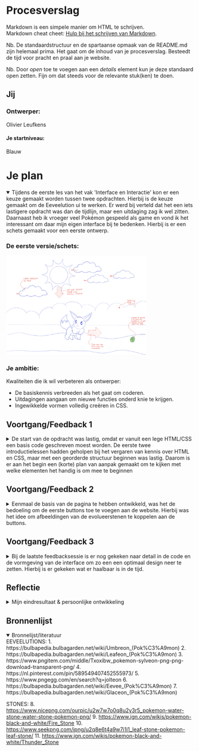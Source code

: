 # Procesverslag
Markdown is een simpele manier om HTML te schrijven.  
Markdown cheat cheet: [Hulp bij het schrijven van Markdown](https://github.com/adam-p/markdown-here/wiki/Markdown-Cheatsheet).

Nb. De standaardstructuur en de spartaanse opmaak van de README.md zijn helemaal prima. Het gaat om de inhoud van je procesverslag. Besteedt de tijd voor pracht en praal aan je website.

Nb. Door *open* toe te voegen aan een *details* element kun je deze standaard open zetten. Fijn om dat steeds voor de relevante stuk(ken) te doen.





## Jij

### Ontwerper:
Olivier Leufkens

#### Je startniveau:
Blauw



# Je plan

<details open>
  <summary>Tijdens de eerste les van het vak 'Interface en Interactie' kon er een keuze gemaakt worden tussen twee opdrachten. Hierbij is de keuze gemaakt om de Eeveelution ui te werken. Er werd bij verteld dat het een iets lastigere opdracht was dan de tijdlijn, maar een uitdaging zag ik wel zitten. Daarnaast heb ik vroeger veel Pokémon gespeeld als game en vond ik het interessant om daar mijn eigen interface bij te bedenken. Hierbij is er een schets gemaakt voor een eerste ontwerp.
  </summary>

  ### De eerste versie/schets:
  <img src="readme-images/schets1.jpg" width="375px" alt="eerste versie/schets">


  ### Je ambitie: 
  Kwaliteiten die ik wil verbeteren als ontwerper:
  - De basiskennis verbreeden als het gaat om coderen.
  - Uitdagingen aangaan om nieuwe functies onderd knie te krijgen.
  - Ingewikkelde vormen volledig creëren in CSS.
 
</details>



## Voortgang/Feedback 1

<details>
  <summary>De start van de opdracht was lastig, omdat er vanuit een lege HTML/CSS een basis code geschreven moest worden. De eerste twee introductielessen hadden geholpen bij het vergaren van kennis over HTML en CSS, maar met een georderde structuur beginnen was lastig. Daarom is er aan het begin een (korte) plan van aanpak gemaakt om te kijken met welke elementen het handig is om mee te beginnen</summary>

  ### Bevinding & oplossing 1:
  Vanuit de schets is er een zijn er basiselementen geprobeerd te maken, zoals de achtergrond met wolken. Hierbij stuitte ik al snel op een knelpunt; de wolken zijn geen makkelijke vormen om te maken in CSS. Hierdoor is er gekeken naar de vorm van de wolk en hoe die het beste gemaakt kan worden in CSS. Hierbij is er een :before en :after gemaakt door middel van een tutorial, waarbij er gebruik is gemaakt van geometrische vormen. In de schets hieronder is te zien uit welke vormen de wolk tot stand is gekomen.

  <img src="readme-images/schets2.jpg" width="350px" alt="opzet wolken">

  ### Bevinding & oplossing 2:
  Bij de eerste feedback kwamen er een aantal leuke ideeen naar boven die ik mogelijk kon toepassen in mijn ontwerp. Echter bleek al snel dat mijn idee te ingewikkeld was om om in 1,5 week uit te werken. Het idee was om meerdere paden te maken zodat de gebruiker kon kiezen welke kant hij op kon. Waarbij het seizoen ook steeds meeveranderd om alle evoluties mogelijk te maken. Uit de feedback en mijn niveau is er gekozen om een 1 pagina-scherm te ontwikkelen, waarbij de stenen letterlijk als eastereggs verstopt worden. Het is nog wel de bedoeling om een dag/nacht functie te creëren.
</details>




## Voortgang/Feedback 2

<details>
  <summary>Eenmaal de basis van de pagina te hebben ontwikkeld, was het de bedoeling om de eerste buttons toe te voegen aan de website. Hierbij was het idee om afbeeldingen van de evolueerstenen te koppelen aan de buttons.</summary>
  
  ### Bevinding & oplossing 1:
  Het aanmmaken van een button verliep boven verwachting goed. Door het voorbeeld te volgen lukte het snel om een transitie tussen twee afbeeldingen te maken met behulp van Javascript. Echter kreeg ik als feedback dat de buttons zich nog niet representeerde als een button doordat er geen feedback naar de gebruiker was dat je er mogelijk op kon klikken. Daarom is er een hoverstate toegevoegd met een kleine transitie, waarbij een een tooltip tevoorschijn komt. Zo krijgt de gebruiker meer interactie met het scherm en begrijpt die ook eerder wat die aan het doen is.

  ### Bevinding & oplossing 2:
  In het concept was het het idee om de zon als een 'verstopte' button te ontwikkelen, zodat er een transitie gemaakt kon worden naar dag en nacht. Al snel bleek door tijddruk dat het niet meer haalbaar was met mijn eigen kennis. Daarom is er voor gekozen om twee buttons toe te voegen, omdat het voor bij wel duidelijk was hoe ik dat kon realiseren in Javascript.
</details>

## Voortgang/Feedback 3

<details>
  <summary>Bij de laatste feedbacksessie is er nog gekeken naar detail in de code en de vormgeving van de interface om zo een een optimaal design neer te zetten. Hierbij is er gekeken wat er haalbaar is in de tijd.</summary>
  
  ### Bevinding & oplossing 1:
  Allereerst is er gekeken of de code geoptimaliseerd kon worden. Uit de feedback bleek dat het overzicht inde code een beetje verdwenen was, waardoor bepaalde elementen moeilijk terug te vinden waren. Daarom is er aantekenigen en witregels tussen de codes gezet, om zo het overzicht terug te krijgen in de code. 

  ### Bevinding & oplossing 2:
 Daarnaast werd bij de feeback verteld dat het aanmaken van een 'nth-of-type' bij de buttons gemakkelijk is dan steeds het aanmaken van een 'class'. Daarom is er voor gekozen om de code aan te passen. Uiteindelijk vond ik ook dat dit een stuk gemakkelijker werkte dan wat ik voorheen deed.

  ### Bevinding & oplossing 3:
  In de feedback werd verteld dat het overzicht nog lastig te zien was in de HTML. Er wordt nog veel gebruik gemaakt van 'div' en niet van 'ol' en daarbinnen 'li'.
  In de code is er gekeken wat er nog aangepast kon worden, maar ik hierbij werd er snel opgemerkt dat mijn code niet meer naar behoren werkte zoals ik het wilde. Daarom is de 'div' behouden.

</details>

## Reflectie

<details>
  <summary>Mijn eindresultaat & persoonlijke ontwikkeling</summary>

  ### Je uitkomst - karakteristiek screenshot(s):
  <img src="readme-images/screenshot1.jpg" width="375px" alt="final ontwerp">


  ### Dit ging goed/Heb ik geleerd: 
  Op sommige momenten overtrof ik mijn verwachten, omdat ik er vanuit ging dat die code niet zou werken. Zoals het aanmaken van animaties en het toepassen van Javascript. Als iets lukt dan is coderen ook echt leuk.

  In de afgelopen twee weken heb ik geleerd hoe ik een code kan opzetten en hoe ik die gestructureerd kan ontwikkelen. Ook hoe ik ingewikkelde vormen kan ontwikkelen.

  Ik ben benieuwd naar het het vak Webtypografie waarbij we verder gaan op code. Hierbij hoop ik mijn vaardigheden als ontwerper verder te verdiepen

  ### Dit was lastig/Is niet gelukt:
  De afgelopen twee weken waren best hectisch, omdat code voor mij eerst nog Chinees was, zit het nu op een Frans/Spaans niveau. Hiermee bedoel ik dat ik code nu wel kan lezen, maar dat ik het nog lastig vind om de code zelf te schrijven. CMD is dan ook niet mijn afkomst, maar ik vind het wel zeer interessant om er meer kennis te vergaren in code. 

  Het is dan ook helaas niet gelukt om de transitie naar dag en nacht werkelijk te maken. Bij een vervolg project zou ik mij dus meer willen verdiepen in grotere transities met meerdere elementen. Bij dit ontwerp is het nog bescheiden gehouden met enkele transities.

  Daarnaast is het maken van meerdere schermen ook niet gelukt, zoals dat wel eerst in mijn concept was opschreven

  Als laatste aanbeveling voor mijzelf is het handig om in het begin je HTML/CSS code op een gestuctureerde manier te beginnen. Minder gebruik van 'div' en meer 'ol' en daarbinnen 'li'.

  Tijdsdruk was bij dit vak wel een vuilkuil, waardoor sommigen elementen niet volledig zijn ontwikkeld zoals ik gewild had. Zo is de evolutie van espeon niet ontwikkeld. Bij het vervolg van projecten is het daarom van belang om een goede planning te maken, voordat ik begin aan mijn ontwerp.

  Ik sluit af dat ik wel trots ben wat ik geleverd heb. Ik had nooit gedacht dat ik dit mij zou lukken met code.


  <img src="readme-images/dummy-plaatje.jpg" width="375px" alt="bummer">
</details>

## Bronnenlijst

<details open>
<summary>Bronnelijst/literatuur</summary>
EEVEELUTIONS:
1. https://bulbapedia.bulbagarden.net/wiki/Umbreon_(Pok%C3%A9mon)
2. https://bulbapedia.bulbagarden.net/wiki/Leafeon_(Pok%C3%A9mon)
3. https://www.pngitem.com/middle/Txoxibw_pokemon-sylveon-png-png-download-transparent-png/
4. https://nl.pinterest.com/pin/589549407452555973/
5. https://www.pngegg.com/en/search?q=jolteon
6. https://bulbapedia.bulbagarden.net/wiki/Eevee_(Pok%C3%A9mon)
7. https://bulbapedia.bulbagarden.net/wiki/Glaceon_(Pok%C3%A9mon)

STONES:
8. https://www.nicepng.com/ourpic/u2w7w7o0q8u2y3r5_pokemon-water-stone-water-stone-pokemon-png/
9. https://www.ign.com/wikis/pokemon-black-and-white/Fire_Stone
10. https://www.seekpng.com/ipng/u2q8e6t4a9w7i1i1_leaf-stone-pokemon-leaf-stone/
11. https://www.ign.com/wikis/pokemon-black-and-white/Thunder_Stone
</details>